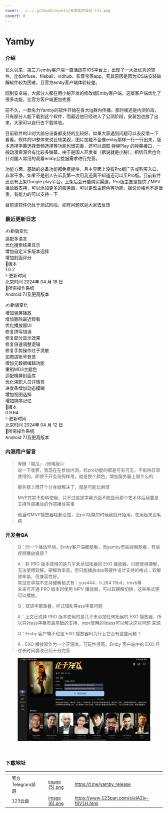 ```yaml
---
cover: ../../.gitbook/assets/未命名的设计 (1).png
coverY: 0
---
```


# Yamby

### 介绍

长久以来，第三方emby客户端一直活跃在IOS平台上，出现了一大批优秀的软件，比如infuse、fileball、vidhub、影音宝等app，究其原因是因为iOS端安装破解软件较为困难，且官方emby客户端体验较差。

回到安卓端，大部分人都在用小秘开发的修改版Emby客户端，这版客户端优化了很多功能，比官方客户端更加完善

前不久，一款名为Yamby的软件开始在各大tg群内传播，那时候还是内测阶段，只有部分人能下载到这个软件，而最近他已经进入了公测阶段，安装包也放了出来，大家可以自行去下载体验。

目前软件的UI对大部分设备都支持的比较好，如果大家遇到问题可以去反馈一下看看。软件的UI整体来说比较美观，图片加载不会像emby那样一行一行出来，版本选择字幕选择音频选择等功能也很完善，还可以调取 弹弹Play 的弹幕接口，一般动漫资源会有比较多弹幕。由于是国人开发者（据说就是小秘），相信日后也会针对国人常用的观看emby公益服需求进行完善。

功能方面，基础的必备功能都免费提供，且主界面上没有Pro版广告或购买入口，非常干净，如果不是别人告诉我第一次用我还真不知道还可以买Pro版。目前软件还没有上架Google play平台，上架后会开启购买渠道，Pro版主要是提供了MPV播放器支持，可以添加更多的服务器，可以更改主题色等功能，据说价格也不是很贵，有能力的可以支持一下

目前该软件仍处于测试阶段，如有问题欢迎大家去反馈

### 最近更新日志

✍️新版变化\
适配多语言\
优化搜索结果显示\
增加自定义多版本选择\
增加封面评分\
🎉版本\
1.0.2\
✨更新时间\
北京时间 2024年 04 月 18 日\
🤖所需操作系统\
Android 7.1及更高版本

✍️新版变化\
增加竖屏播放\
增加删除最近观看\
优化播放器UI\
修复拼写错误\
修复部分显示效果\
修复倍速调整逻辑\
修复手势操作过于灵敏\
加商店账号登录\
增加元数据编辑功能\
重制MD3主题色\
适配横屏封面库\
优化演职人员详情页\
进度条增加动态模糊\
增加视图选择\
增加排序记忆\
🎉版本\
0.9.64\
✨更新时间\
北京时间 2024年 04 月 12 日\
🤖所需操作系统\
Android 7.1及更高版本

### 内测用户留言

> 卑微『南瓜』 /闭嘴版🤐:\
> 说一下收费，我现在在参加内测，标pro功能的都是可有可无，不影响日常使用的，即使不开会员照样用，就是换个颜色，增加服务器上限什么的
>
> 服务器上限开个分身就解决了，就是可能比麻烦
>
> MVP其实不影响使用，只不过就是字幕方面不能显示那个艺术体后续要是支持外部播放的外部播放完事
>
> 他当时MVP播放器啥都没加，没pro功能的时候我就开始用，使用起来没毛病

### 开发者QA

> Q：同一个播放环境，Emby客户端都能看，而yamby有些视频能看，有些视频播放报错？
>
> A：非 PRO 版本使用的是几乎未添加拓展的 EXO 播放器，只能使用硬解，无法使用软解。硬解效率高，但只能播放dsp等硬件设计支持的格式；软解效率低，但兼容性好。\
> 常见安卓端不支持硬解格式有：yuv444，h.264 10bit，rmvb等\
> 未来可开通 PRO 版本时使用 MPV 播放器，可以软硬解切换，这些格式便可以播放。
>
> Q：双语字幕重叠，样式错乱等ass字幕问题
>
> A：上文已说非 PRO 版本使用的是几乎未添加任何拓展的 EXO 播放器，所以只对ass字幕有最基础的支持，mpv使用的libass可以解决这些问题 来源
>
> Q：Emby 客户端不也是 EXO 播放器吗为什么它没有这些问题？
>
> A：EXO 播放器作为一个开源库，可玩性很高，Emby 客户端中的 EXO 经过长时间魔改已经十分完善

<figure><img src="../../.gitbook/assets/image (3).png" alt=""><figcaption></figcaption></figure>

<figure><img src="../../.gitbook/assets/image (4).png" alt=""><figcaption></figcaption></figure>

### 下载地址

<table data-view="cards"><thead><tr><th></th><th></th><th></th><th data-hidden data-card-cover data-type="files"></th><th data-hidden data-card-target data-type="content-ref"></th></tr></thead><tbody><tr><td></td><td>官方Telegram频道</td><td></td><td><a href="../../.gitbook/assets/image (5).png">image (5).png</a></td><td><a href="https://t.me/yamby_release">https://t.me/yamby_release</a></td></tr><tr><td></td><td>123云盘</td><td></td><td><a href="../../.gitbook/assets/image (6).png">image (6).png</a></td><td><a href="https://www.123pan.com/s/eIAZjv-f6V1H.html">https://www.123pan.com/s/eIAZjv-f6V1H.html</a></td></tr></tbody></table>
